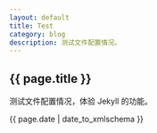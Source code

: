 ```yaml
---
layout: default
title: Test
category: blog
description: 测试文件配置情况。
---
```


## {{ page.title }}

测试文件配置情况，体验 Jekyll 的功能。

{{ page.date | date_to_xmlschema }}